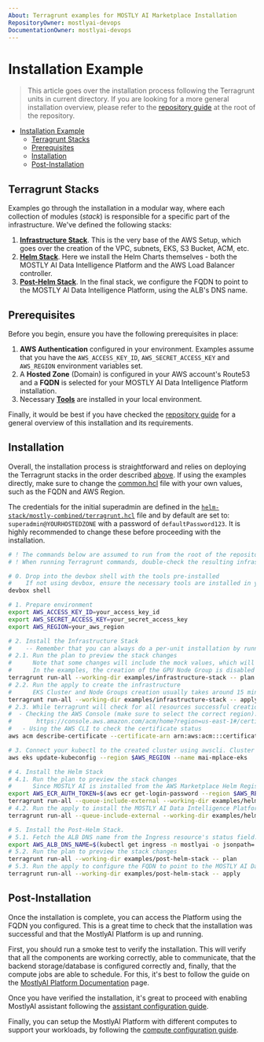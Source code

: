 ```yaml
---
About: Terragrunt examples for MOSTLY AI Marketplace Installation
RepositoryOwner: mostlyai-devops
DocumentationOwner: mostlyai-devops
---
```


# Installation Example

> This article goes over the installation process following the Terragrunt units in current directory. If you are looking for a more general installation overview, please refer to the [repository guide](../README.md) at the root of the repository.

- [Installation Example](#installation-example)
  - [Terragrunt Stacks](#terragrunt-stacks)
  - [Prerequisites](#prerequisites)
  - [Installation](#installation)
  - [Post-Installation](#post-installation)

## Terragrunt Stacks

Examples go through the installation in a modular way, where each collection of modules (_stack_) is responsible for a specific part of the infrastructure. We've defined the following stacks:

1. [**Infrastructure Stack**](./infrastructure-stack). This is the very base of the AWS Setup, which goes over the creation of the VPC, subnets, EKS, S3 Bucket, ACM, etc.
2. [**Helm Stack**](./helm-stack). Here we install the Helm Charts themselves - both the MOSTLY AI Data Intelligence Platform and the AWS Load Balancer controller.
3. [**Post-Helm Stack**](./post-helm-stack). In the final stack, we configure the FQDN to point to the MOSTLY AI Data Intelligence Platform, using the ALB's DNS name.

## Prerequisites

Before you begin, ensure you have the following prerequisites in place:

1. **AWS Authentication** configured in your environment. Examples assume that you have the `AWS_ACCESS_KEY_ID`,  `AWS_SECRET_ACCESS_KEY` and `AWS_REGION` environment variables set.
2. A **Hosted Zone** (Domain) is configured in your AWS account's Route53 and a **FQDN** is selected for your MOSTLY AI Data Intelligence Platform installation.
3. Necessary [**Tools**](../README.md#tools) are installed in your local environment.

Finally, it would be best if you have checked the [repository guide](../README.md) for a general overview of this installation and its requirements.

## Installation

Overall, the installation process is straightforward and relies on deploying the Terragrunt stacks in the order described [above](#terragrunt-stacks). If using the examples directly, make sure to change the [common.hcl](./common.hcl) file with your own values, such as the FQDN and AWS Region.

The credentials for the initial superadmin are defined in the [`helm-stack/mostly-combined/terragrunt.hcl`](./helm-stack/mostly-combined/terragrunt.hcl) file and by default are set to: `superadmin@YOURHOSTEDZONE` with a password of `defaultPassword123`. It is highly recommended to change these before proceeding with the installation.

```bash
# ! The commands below are assumed to run from the root of the repository.
# ! When running Terragrunt commands, double-check the resulting infrastructure before applying the changes. Note that some examples mock the `plan` command to enable the from-scratch previews and as such - the `apply` command is the best one to preview the changes with.

# 0. Drop into the devbox shell with the tools pre-installed
#    If not using devbox, ensure the necessary tools are installed in your environment following the README.md in the root of the repository.
devbox shell

# 1. Prepare environment
export AWS_ACCESS_KEY_ID=your_access_key_id
export AWS_SECRET_ACCESS_KEY=your_secret_access_key
export AWS_REGION=your_aws_region

# 2. Install the Infrastructure Stack
#    -- Remember that you can always do a per-unit installation by running the `terragrunt run -- plan/apply` commands directly in the unit's directory.
# 2.1. Run the plan to preview the stack changes
#      Note that some changes will include the mock values, which will only be known during the apply stage.
#      In the examples, the creation of the GPU Node Group is disabled because by default the AWS quota for g-type instances is 0, but you can change this behavior by setting `eks_gpu_compute_node_group_enabled` to `true` in the examples/infrastructure-stack/eks/terragrunt.hcl
terragrunt run-all --working-dir examples/infrastructure-stack -- plan
# 2.2. Run the apply to create the infrastructure
#      EKS Cluster and Node Groups creation usually takes around 15 minutes.
terragrunt run-all --working-dir examples/infrastructure-stack -- apply
# 2.3. While terragrunt will check for all resources successful creation status, we need to double-check that our ACM certificate has been issued. This can be done by either:
#  - Checking the AWS Console (make sure to select the correct region):
#       https://console.aws.amazon.com/acm/home?region=us-east-1#/certificates/list
#   - Using the AWS CLI to check the certificate status
aws acm describe-certificate --certificate-arn arn:aws:acm:::certificate/your-certificate-id

# 3. Connect your kubectl to the created cluster using awscli. Cluster name is ${environment}-eks, where environment is defined in the common.hcl file.
aws eks update-kubeconfig --region $AWS_REGION --name mai-mplace-eks

# 4. Install the Helm Stack
# 4.1. Run the plan to preview the stack changes
#      Since MOSTLY AI is installed from the AWS Marketplace Helm Registry, you will need to provide the authentication to it. This is done in the example via AWS_ECR_AUTH_TOKEN environment variable.
export AWS_ECR_AUTH_TOKEN=$(aws ecr get-login-password --region $AWS_REGION)
terragrunt run-all --queue-include-external --working-dir examples/helm-stack -- plan
# 4.2. Run the apply to install the MOSTLY AI Data Intelligence Platform and AWS Load Balancer controller
terragrunt run-all --queue-include-external --working-dir examples/helm-stack -- apply

# 5. Install the Post-Helm Stack.
# 5.1. Fetch the ALB DNS name from the Ingress resource's status field.
export AWS_ALB_DNS_NAME=$(kubectl get ingress -n mostlyai -o jsonpath='{.items[0].status.loadBalancer.ingress[0].hostname}')
# 5.2. Run the plan to preview the stack changes
terragrunt run-all --working-dir examples/post-helm-stack -- plan
# 5.3. Run the apply to configure the FQDN to point to the MOSTLY AI Data Intelligence Platform
terragrunt run-all --working-dir examples/post-helm-stack -- apply
```

## Post-Installation

Once the installation is complete, you can access the Platform using the FQDN you configured. This is a great time to check that the installation was successful and that the MostlyAI Platform is up and running.

First, you should run a smoke test to verify the installation. This will verify that all the components are working correctly, able to communicate, that the backend storage/database is configured correctly and, finally, that the compute jobs are able to schedule. For this, it's best to follow the guide on the [MostlyAI Platform Documentation](https://mostly.ai/docs/quick-start/model-creators) page.

Once you have verified the installation, it's great to proceed with enabling MostlyAI assistant following the [assistant configuration guide](https://mostly.ai/docs/assistant/configuration).

Finally, you can setup the MostlyAI Platform with different computes to support your workloads, by following the [compute configuration guide](https://mostly.ai/docs/administration/compute).
